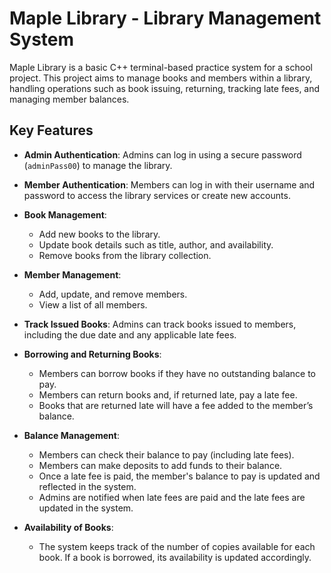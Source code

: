 # Maple Library - Library Management System

Maple Library is a basic C++ terminal-based practice system for a school project. This project aims to manage books and members within a library, handling operations such as book issuing, returning, tracking late fees, and managing member balances.

## Key Features

- **Admin Authentication**: Admins can log in using a secure password (`adminPass00`) to manage the library.

- **Member Authentication**: Members can log in with their username and password to access the library services or create new accounts.

- **Book Management**:
  - Add new books to the library.
  - Update book details such as title, author, and availability.
  - Remove books from the library collection.

- **Member Management**:
  - Add, update, and remove members.
  - View a list of all members.

- **Track Issued Books**: Admins can track books issued to members, including the due date and any applicable late fees.

- **Borrowing and Returning Books**:
  - Members can borrow books if they have no outstanding balance to pay.
  - Members can return books and, if returned late, pay a late fee.
  - Books that are returned late will have a fee added to the member’s balance.

- **Balance Management**:
  - Members can check their balance to pay (including late fees).
  - Members can make deposits to add funds to their balance.
  - Once a late fee is paid, the member's balance to pay is updated and reflected in the system.
  - Admins are notified when late fees are paid and the late fees are updated in the system.

- **Availability of Books**:
  - The system keeps track of the number of copies available for each book. If a book is borrowed, its availability is updated accordingly.

